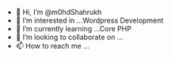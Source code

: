 - 👋 Hi, I’m @m0hdShahrukh
- 👀 I’m interested in ...Wordpress Development
- 🌱 I’m currently learning ...Core PHP
- 💞️ I’m looking to collaborate on ...
- 📫 How to reach me ...

<!---
m0hdShahrukh/m0hdShahrukh is a ✨ special ✨ repository because its `README.md` (this file) appears on your GitHub profile.
You can click the Preview link to take a look at your changes.
--->
